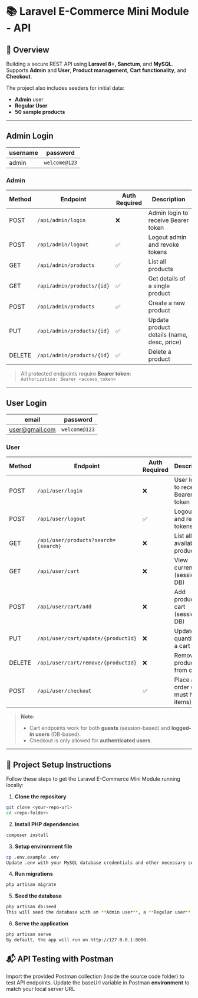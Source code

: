 # 📚 Laravel E-Commerce Mini Module - API

## 👋 Overview

Building a secure REST API using **Laravel 8+, Sanctum**, and **MySQL**.  
Supports **Admin** and **User**, **Product management**, **Cart functionality**, and **Checkout**.

The project also includes seeders for initial data:

-   **Admin** user
-   **Regular User**
-   **50 sample products**

---

## Admin Login

| username | password      |
| -------- | ------------- |
| admin    | `welcome@123` |

### **Admin**

| Method | Endpoint                   | Auth Required | Description                                |
| ------ | -------------------------- | ------------- | ------------------------------------------ |
| POST   | `/api/admin/login`         | ❌            | Admin login to receive Bearer token        |
| POST   | `/api/admin/logout`        | ✅            | Logout admin and revoke tokens             |
| GET    | `/api/admin/products`      | ✅            | List all products                          |
| GET    | `/api/admin/products/{id}` | ✅            | Get details of a single product            |
| POST   | `/api/admin/products`      | ✅            | Create a new product                       |
| PUT    | `/api/admin/products/{id}` | ✅            | Update product details (name, desc, price) |
| DELETE | `/api/admin/products/{id}` | ✅            | Delete a product                           |

> All protected endpoints require **Bearer token**:  
> `Authorization: Bearer <access_token>`

---

## User Login

| email          | password      |
| -------------- | ------------- |
| user@gmail.com | `welcome@123` |

### **User**

| Method | Endpoint                             | Auth Required | Description                           |
| ------ | ------------------------------------ | ------------- | ------------------------------------- |
| POST   | `/api/user/login`                    | ❌            | User login to receive Bearer token    |
| POST   | `/api/user/logout`                   | ✅            | Logout user and revoke tokens         |
| GET    | `/api/user/products?search={search}` | ❌            | List all available products           |
| GET    | `/api/user/cart`                     | ❌            | View current cart (session or DB)     |
| POST   | `/api/user/cart/add`                 | ❌            | Add product to cart (session or DB)   |
| PUT    | `/api/user/cart/update/{productId}`  | ❌            | Update quantity of a cart item        |
| DELETE | `/api/user/cart/remove/{productId}`  | ❌            | Remove a product from cart            |
| POST   | `/api/user/checkout`                 | ✅            | Place an order (cart must have items) |

> **Note:**
>
> -   Cart endpoints work for both **guests** (session-based) and **logged-in users** (DB-based).
> -   Checkout is only allowed for **authenticated users**.

---

## 🚀 Project Setup Instructions

Follow these steps to get the Laravel E-Commerce Mini Module running locally:

1. **Clone the repository**

```bash
git clone <your-repo-url>
cd <repo-folder>
```

2. **Install PHP dependencies**

```bash
composer install
```

3. **Setup environment file**

```bash
cp .env.example .env
Update .env with your MySQL database credentials and other necessary settings.
```

4. **Run migrations**

```bash
php artisan migrate
```

5. **Seed the database**

```bash
php artisan db:seed
This will seed the database with an **Admin user**, a **Regular user**, and **50 sample products**.
```

6. **Serve the application**

```bash
php artisan serve
By default, the app will run on http://127.0.0.1:8000.
```

## 📬 API Testing with Postman

Import the provided Postman collection (inside the source code folder) to test API endpoints.
Update the baseUrl variable in Postman **environment** to match your local server URL
